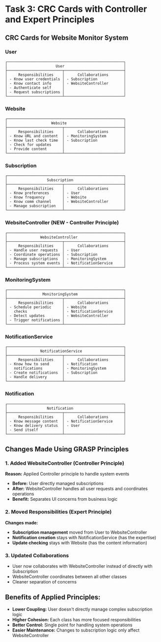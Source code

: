 # Task 3: CRC Cards with Controller and Expert Principles

## CRC Cards for Website Monitor System

### User
```
┌─────────────────────────────────────────────────────┐
│                      User                           │
├─────────────────────────┬───────────────────────────┤
│     Responsibilities    │      Collaborations       │
│ - Know user credentials │ - Subscription            │
│ - Know contact info     │ - WebsiteController       │
│ - Authenticate self     │                           │
│ - Request subscriptions │                           │
└─────────────────────────┴───────────────────────────┘
```

### Website
```
┌─────────────────────────────────────────────────────┐
│                    Website                          │
├─────────────────────────┬───────────────────────────┤
│     Responsibilities    │      Collaborations       │
│ - Know URL and content  │ - MonitoringSystem        │
│ - Know last check time  │ - Subscription            │
│ - Check for updates     │                           │
│ - Provide content       │                           │
└─────────────────────────┴───────────────────────────┘
```

### Subscription
```
┌─────────────────────────────────────────────────────┐
│                  Subscription                       │
├─────────────────────────┬───────────────────────────┤
│     Responsibilities    │      Collaborations       │
│ - Know preferences      │ - User                    │
│ - Know frequency        │ - Website                 │
│ - Know comm channel     │ - WebsiteController       │
│ - Manage subscription   │                           │
└─────────────────────────┴───────────────────────────┘
```

### WebsiteController (NEW - Controller Principle)
```
┌─────────────────────────────────────────────────────┐
│               WebsiteController                     │
├─────────────────────────┬───────────────────────────┤
│     Responsibilities    │      Collaborations       │
│ - Handle user requests  │ - User                    │
│ - Coordinate operations │ - Subscription            │
│ - Manage subscriptions  │ - MonitoringSystem        │
│ - Process system events │ - NotificationService     │
└─────────────────────────┴───────────────────────────┘
```

### MonitoringSystem
```
┌─────────────────────────────────────────────────────┐
│                MonitoringSystem                     │
├─────────────────────────┬───────────────────────────┤
│     Responsibilities    │      Collaborations       │
│ - Schedule periodic     │ - Website                 │
│   checks                │ - NotificationService     │
│ - Detect updates        │ - WebsiteController       │
│ - Trigger notifications │                           │
└─────────────────────────┴───────────────────────────┘
```

### NotificationService
```
┌─────────────────────────────────────────────────────┐
│               NotificationService                   │
├─────────────────────────┬───────────────────────────┤
│     Responsibilities    │      Collaborations       │
│ - Know how to send      │ - Notification            │
│   notifications         │ - MonitoringSystem        │
│ - Create notifications  │ - Subscription            │
│ - Handle delivery       │                           │
└─────────────────────────┴───────────────────────────┘
```

### Notification
```
┌─────────────────────────────────────────────────────┐
│                  Notification                       │
├─────────────────────────┬───────────────────────────┤
│     Responsibilities    │      Collaborations       │
│ - Know message content  │ - NotificationService     │
│ - Know delivery status  │ - User                    │
│ - Send itself           │                           │
└─────────────────────────┴───────────────────────────┘
```

## Changes Made Using GRASP Principles

### 1. Added WebsiteController (Controller Principle)
**Reason:** Applied Controller principle to handle system events
- **Before:** User directly managed subscriptions
- **After:** WebsiteController handles all user requests and coordinates operations
- **Benefit:** Separates UI concerns from business logic

### 2. Moved Responsibilities (Expert Principle)
**Changes made:**
- **Subscription management** moved from User to WebsiteController
- **Notification creation** stays with NotificationService (has the expertise)
- **Update checking** stays with Website (has the content information)

### 3. Updated Collaborations
- User now collaborates with WebsiteController instead of directly with Subscription
- WebsiteController coordinates between all other classes
- Cleaner separation of concerns

## Benefits of Applied Principles:
- **Lower Coupling:** User doesn't directly manage complex subscription logic
- **Higher Cohesion:** Each class has more focused responsibilities
- **Better Control:** Single point for handling system operations
- **Easier Maintenance:** Changes to subscription logic only affect WebsiteController